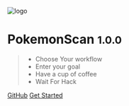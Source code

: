![logo](https://docsify.js.org/_media/icon.svg)

# PokemonScan <small>1.0.0</small>

>* Choose Your workflow 
>*  Enter your goal  
>*  Have a cup of coffee 
>*  Wait For Hack


[GitHub](https://github.com/taropowder/pokemon.git)
[Get Started](#quick-start)

<!-- 背景图片  ![](_media/bg.png)  -->



<!-- 背景色 -->

